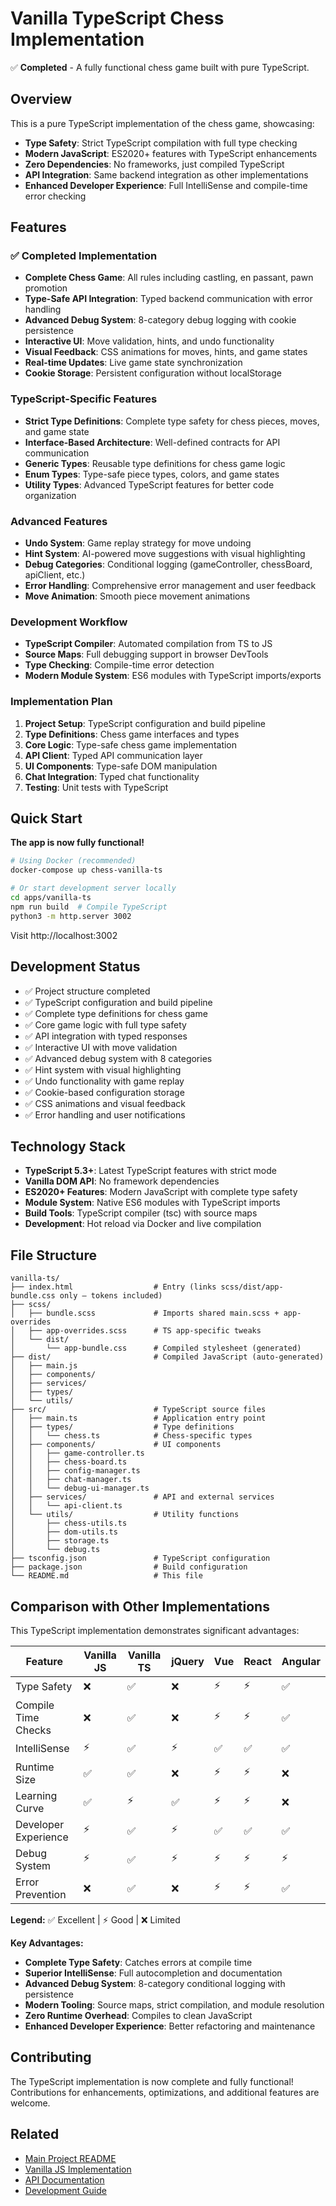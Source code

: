 # Vanilla TypeScript Chess Implementation

✅ **Completed** - A fully functional chess game built with pure TypeScript.

## Overview

This is a pure TypeScript implementation of the chess game, showcasing:

- **Type Safety**: Strict TypeScript compilation with full type checking
- **Modern JavaScript**: ES2020+ features with TypeScript enhancements
- **Zero Dependencies**: No frameworks, just compiled TypeScript
- **API Integration**: Same backend integration as other implementations
- **Enhanced Developer Experience**: Full IntelliSense and compile-time error checking

## Features

### ✅ Completed Implementation
- **Complete Chess Game**: All rules including castling, en passant, pawn promotion
- **Type-Safe API Integration**: Typed backend communication with error handling
- **Advanced Debug System**: 8-category debug logging with cookie persistence
- **Interactive UI**: Move validation, hints, and undo functionality
- **Visual Feedback**: CSS animations for moves, hints, and game states
- **Real-time Updates**: Live game state synchronization
- **Cookie Storage**: Persistent configuration without localStorage

### TypeScript-Specific Features
- **Strict Type Definitions**: Complete type safety for chess pieces, moves, and game state
- **Interface-Based Architecture**: Well-defined contracts for API communication
- **Generic Types**: Reusable type definitions for chess game logic
- **Enum Types**: Type-safe piece types, colors, and game states
- **Utility Types**: Advanced TypeScript features for better code organization

### Advanced Features
- **Undo System**: Game replay strategy for move undoing
- **Hint System**: AI-powered move suggestions with visual highlighting
- **Debug Categories**: Conditional logging (gameController, chessBoard, apiClient, etc.)
- **Error Handling**: Comprehensive error management and user feedback
- **Move Animation**: Smooth piece movement animations

### Development Workflow
- **TypeScript Compiler**: Automated compilation from TS to JS
- **Source Maps**: Full debugging support in browser DevTools
- **Type Checking**: Compile-time error detection
- **Modern Module System**: ES6 modules with TypeScript imports/exports

### Implementation Plan
1. **Project Setup**: TypeScript configuration and build pipeline
2. **Type Definitions**: Chess game interfaces and types
3. **Core Logic**: Type-safe chess game implementation
4. **API Client**: Typed API communication layer
5. **UI Components**: Type-safe DOM manipulation
6. **Chat Integration**: Typed chat functionality
7. **Testing**: Unit tests with TypeScript

## Quick Start

**The app is now fully functional!**

```bash
# Using Docker (recommended)
docker-compose up chess-vanilla-ts

# Or start development server locally
cd apps/vanilla-ts
npm run build  # Compile TypeScript
python3 -m http.server 3002
```

Visit http://localhost:3002

## Development Status

- ✅ Project structure completed
- ✅ TypeScript configuration and build pipeline
- ✅ Complete type definitions for chess game
- ✅ Core game logic with full type safety
- ✅ API integration with typed responses
- ✅ Interactive UI with move validation
- ✅ Advanced debug system with 8 categories
- ✅ Hint system with visual highlighting
- ✅ Undo functionality with game replay
- ✅ Cookie-based configuration storage
- ✅ CSS animations and visual feedback
- ✅ Error handling and user notifications

## Technology Stack

- **TypeScript 5.3+**: Latest TypeScript features with strict mode
- **Vanilla DOM API**: No framework dependencies
- **ES2020+ Features**: Modern JavaScript with complete type safety
- **Module System**: Native ES6 modules with TypeScript imports
- **Build Tools**: TypeScript compiler (tsc) with source maps
- **Development**: Hot reload via Docker and live compilation

## File Structure

```
vanilla-ts/
├── index.html                  # Entry (links scss/dist/app-bundle.css only – tokens included)
├── scss/
│   ├── bundle.scss             # Imports shared main.scss + app-overrides
│   ├── app-overrides.scss      # TS app-specific tweaks
│   └── dist/
│       └── app-bundle.css      # Compiled stylesheet (generated)
├── dist/                       # Compiled JavaScript (auto-generated)
│   ├── main.js
│   ├── components/
│   ├── services/
│   ├── types/
│   └── utils/
├── src/                        # TypeScript source files
│   ├── main.ts                 # Application entry point
│   ├── types/                  # Type definitions
│   │   └── chess.ts            # Chess-specific types
│   ├── components/             # UI components
│   │   ├── game-controller.ts
│   │   ├── chess-board.ts
│   │   ├── config-manager.ts
│   │   ├── chat-manager.ts
│   │   └── debug-ui-manager.ts
│   ├── services/               # API and external services
│   │   └── api-client.ts
│   └── utils/                  # Utility functions
│       ├── chess-utils.ts
│       ├── dom-utils.ts
│       ├── storage.ts
│       └── debug.ts
├── tsconfig.json               # TypeScript configuration
├── package.json                # Build configuration
└── README.md                   # This file
```

## Comparison with Other Implementations

This TypeScript implementation demonstrates significant advantages:

| Feature | Vanilla JS | **Vanilla TS** | jQuery | Vue | React | Angular |
|---------|------------|----------------|--------|-----|-------|---------|
| Type Safety | ❌ | ✅ | ❌ | ⚡ | ⚡ | ✅ |
| Compile Time Checks | ❌ | ✅ | ❌ | ⚡ | ⚡ | ✅ |
| IntelliSense | ⚡ | ✅ | ⚡ | ✅ | ✅ | ✅ |
| Runtime Size | ✅ | ✅ | ❌ | ⚡ | ⚡ | ❌ |
| Learning Curve | ✅ | ⚡ | ✅ | ⚡ | ⚡ | ❌ |
| Developer Experience | ⚡ | ✅ | ⚡ | ✅ | ✅ | ✅ |
| Debug System | ⚡ | ✅ | ⚡ | ⚡ | ⚡ | ⚡ |
| Error Prevention | ❌ | ✅ | ❌ | ⚡ | ⚡ | ✅ |

**Legend:** ✅ Excellent | ⚡ Good | ❌ Limited

**Key Advantages:**
- **Complete Type Safety**: Catches errors at compile time
- **Superior IntelliSense**: Full autocompletion and documentation
- **Advanced Debug System**: 8-category conditional logging with persistence
- **Modern Tooling**: Source maps, strict compilation, and module resolution
- **Zero Runtime Overhead**: Compiles to clean JavaScript
- **Enhanced Developer Experience**: Better refactoring and maintenance

## Contributing

The TypeScript implementation is now complete and fully functional! Contributions for enhancements, optimizations, and additional features are welcome.

## Related

- [Main Project README](../../README.md)
- [Vanilla JS Implementation](../vanilla-js/)
- [API Documentation](../../docs/api-integration.md)
- [Development Guide](../../docs/development.md)
